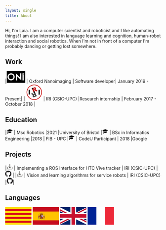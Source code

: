 ```yaml
---
layout: single
title: About
---
```

Hi, I'm Laia.
I am a computer scientist and roboticist and I like automating things! I am also interested in language learning and cognition, human-robot interaction and social robotics. When I'm not in front of a computer I'm probably dancing or getting lost somewhere.

## Work


|[![Oxford Nanoimaging][O1]][O2] | Oxford Nanoimaging |	Software developer| 	January 2019 - Present|
|[![IRI][I1]][I2]| IRI (CSIC-UPC) 	|Research internship |	February 2017 - October 2018 |


[O1]: img/logo-oni.png
[O2]: https://oni.bio

[I1]: img/logo-iri.png
[I2]: https://www.iri.upc.edu/


## Education



|![Education][E1] |	Msc Robotics 	|2021 	|University of Bristol
|![Education][E1] |	BSc in Informatics Engineering 	|2018 |	FIB - UPC
|![Education][E1] |	CodeU Participant |	2018 	|Google 


[E1]: img/logo-edu.png

## Projects

|[![Download][D]][D1] | 	Implementing a ROS Interface for HTC Vive tracker |	IRI (CSIC-UPC) |[![Github][G]][G1] |
|[![Download][D]][D2] |  	Vision and learning algorithms for service robots |	IRI (CSIC-UPC) |[![Github][G]][G2]| 	

[D]: img/logo-download.png
[G]: img/logo-github.png
[D1]:[docs/report-vive.pdf]
[D2]:[docs/tfg.pdf]
[G1]: https://github.com/laiaaa0/htc_vive_tracker_ros
[G2]: https://github.com/laiaaa0/task2_main_client


## Languages

![Catalan][L1]
![Spanish][L2]
![English][L3]
![French][L4]

[L1]: img/flag-ca.png
[L2]: img/flag-es.png
[L3]: img/flag-uk.png
[L4]: img/flag-fr.png
